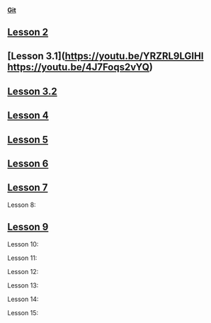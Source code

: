 #### [Git](https://git-scm.com/)

## [Lesson 2](https://www.youtube.com/watch?v=jM2l8iKr6TE)

## [Lesson 3.1](https://youtu.be/YRZRL9LGIHI https://youtu.be/4J7Foqs2vYQ) 

## [Lesson 3.2](https://www.youtube.com/watch?v=4J7Foqs2vYQ&feature=youtu.be)                                                          

## [Lesson 4](https://www.youtube.com/watch?v=yLC-hOY9I4I&feature=youtu.be)

## [Lesson 5](https://www.youtube.com/watch?v=gI2_TRRb5CQ)       

## [Lesson 6](https://youtu.be/Mjj1fcr3218) 

## [Lesson 7](https://www.youtube.com/watch?v=AykqZq1qk9c&feature=youtu.be)

Lesson 8: 

## [Lesson 9](https://www.youtube.com/watch?v=KqtBfcWwvO8&feature=youtu.be)

Lesson 10:

Lesson 11:

Lesson 12:

Lesson 13:

Lesson 14:

Lesson 15:
